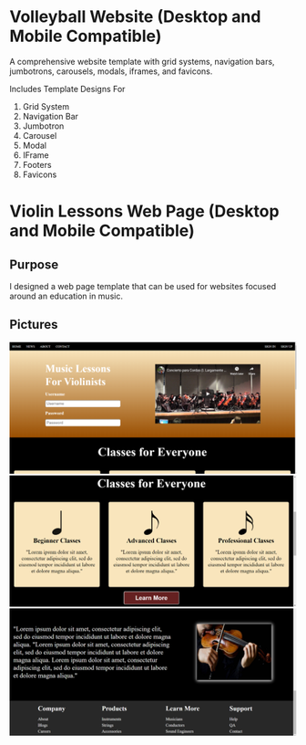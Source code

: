 # Volleyball Website (Desktop and Mobile Compatible)
A comprehensive website template with grid systems, navigation bars, jumbotrons, carousels, modals, iframes, and favicons.

Includes Template Designs For
1) Grid System
2) Navigation Bar
3) Jumbotron
4) Carousel
5) Modal
6) IFrame
7) Footers
8) Favicons


# Violin Lessons Web Page (Desktop and Mobile Compatible)

## Purpose

I designed a web page template that can be used for websites focused around an education in music. 

## Pictures

![WebPageImage1](https://github.com/MyNameIsAditya/ViolinLessons/blob/master/readme_images/image1.png)
![WebPageImage1](https://github.com/MyNameIsAditya/ViolinLessons/blob/master/readme_images/image2.png)
![WebPageImage1](https://github.com/MyNameIsAditya/ViolinLessons/blob/master/readme_images/image3.png)
